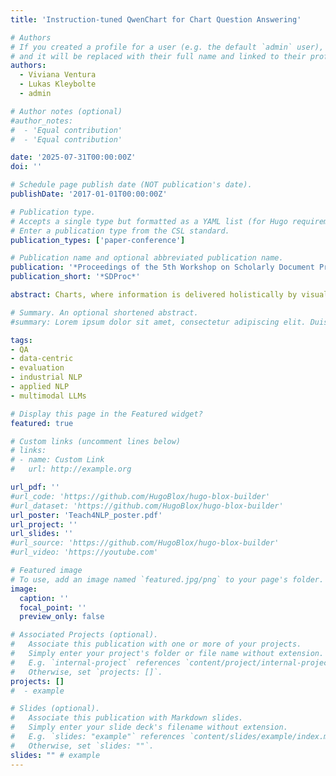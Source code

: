 ```yaml
---
title: 'Instruction-tuned QwenChart for Chart Question Answering'

# Authors
# If you created a profile for a user (e.g. the default `admin` user), write the username (folder name) here
# and it will be replaced with their full name and linked to their profile.
authors:
  - Viviana Ventura
  - Lukas Kleybolte
  - admin

# Author notes (optional)
#author_notes:
#  - 'Equal contribution'
#  - 'Equal contribution'

date: '2025-07-31T00:00:00Z'
doi: ''

# Schedule page publish date (NOT publication's date).
publishDate: '2017-01-01T00:00:00Z'

# Publication type.
# Accepts a single type but formatted as a YAML list (for Hugo requirements).
# Enter a publication type from the CSL standard.
publication_types: ['paper-conference']

# Publication name and optional abbreviated publication name.
publication: '*Proceedings of the 5th Workshop on Scholarly Document Processing*'
publication_short: '*SDProc*'

abstract: Charts, where information is delivered holistically by visual and textual features, represent a challenge when it comes to downstream tasks such as chart question answering, where both kinds of information contribute to the task. The standard approach is to decouple the task in two steps, first extracting information from the charts, or representing it as a table, text or code, and then a second reasoning step to output the answers. Today, the advancements in visual encoding of Visual Large Language Models (VLLM) have shown their capabilities to solve such complex tasks without using inbetween representations of the charts or massive in-domain training. Our new instruction fine-tuned and chain-of-thought model Qwen-Chart showed that even in a complex new benchmark such as SciVQA general models can achieve great performances with low-cost training, matching the capabilities that LLMs have showed in unimodal downstream tasks. An out-of-domain evaluation showed satisfactory results, albeit with an expected drop in performance.

# Summary. An optional shortened abstract.
#summary: Lorem ipsum dolor sit amet, consectetur adipiscing elit. Duis posuere tellus ac convallis placerat. Proin tincidunt magna sed ex sollicitudin condimentum.

tags: 
- QA
- data-centric
- evaluation
- industrial NLP
- applied NLP
- multimodal LLMs

# Display this page in the Featured widget?
featured: true

# Custom links (uncomment lines below)
# links:
# - name: Custom Link
#   url: http://example.org

url_pdf: ''
#url_code: 'https://github.com/HugoBlox/hugo-blox-builder'
#url_dataset: 'https://github.com/HugoBlox/hugo-blox-builder'
url_poster: 'Teach4NLP_poster.pdf'
url_project: ''
url_slides: ''
#url_source: 'https://github.com/HugoBlox/hugo-blox-builder'
#url_video: 'https://youtube.com'

# Featured image
# To use, add an image named `featured.jpg/png` to your page's folder.
image:
  caption: ''
  focal_point: ''
  preview_only: false

# Associated Projects (optional).
#   Associate this publication with one or more of your projects.
#   Simply enter your project's folder or file name without extension.
#   E.g. `internal-project` references `content/project/internal-project/index.md`.
#   Otherwise, set `projects: []`.
projects: []
#  - example

# Slides (optional).
#   Associate this publication with Markdown slides.
#   Simply enter your slide deck's filename without extension.
#   E.g. `slides: "example"` references `content/slides/example/index.md`.
#   Otherwise, set `slides: ""`.
slides: "" # example
---
```

